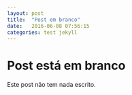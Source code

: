 ```yaml
---
layout: post
title:  "Post em branco"
date:   2016-06-08 07:56:15
categories: test jekyll
---
```


# Post está em branco

Este post não tem nada escrito.


